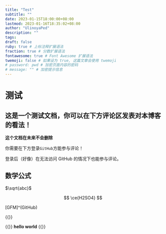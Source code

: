 ```yaml
---
title: "Test"
subtitle: ""
date: 2023-01-15T18:00:00+08:00
lastmod: 2023-01-16T18:35:02+08:00
author: "UlinoyaPed"
description: ""
tags:
draft: false
ruby: true # 上标注释扩展语法
fraction: true # 分数扩展语法
fontawesome: true # Font Awesome 扩展语法
twemoji: false # 如果设为 true, 这篇文章会使用 twemoji
# password: pwd # 加密页面内容的密码
# message: "" # 加密提示信息
---
```


# 测试

## 这是一个测试文档，你可以在下方评论区发表对本博客的看法！

**这个文档在未来不会删除**

你需要在下方登录`GitHub`方能参与评论！

登录后（好像）在无法访问 GitHub 的情况下也能参与评论。

## 数学公式

$\sqrt{abc}$

$$ \ce{H2SO4} $$

[GFM]^(GitHub)

{{<link href="totapo.netlify.app" content="Captain的博客" card=true >}}

{{<center-quote >}}
**hello world**
{{</center-quote >}}
